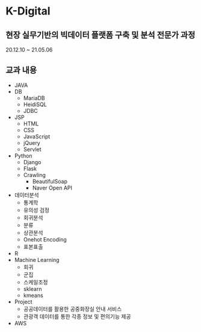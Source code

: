 # K-Digital
## 현장 실무기반의 빅데이터 플랫폼 구축 및 분석 전문가 과정
20.12.10 ~ 21.05.06

## 교과 내용
* JAVA
* DB
  * MariaDB
  * HeidiSQL
  * JDBC
* JSP
  * HTML
  * CSS
  * JavaScript
  * jQuery
  * Servlet
* Python
  * Django
  * Flask
  * Crawling
    * BeautifulSoap
    * Naver Open API
* 데이터분석
  * 통계학
  * 유의성 검정
  * 회귀분석
  * 분류
  * 상관분석
  * Onehot Encoding
  * 표본표출
* R 
* Machine Learning
  * 회귀
  * 군집
  * 스케일조정
  * sklearn
  * kmeans
* Project
  * 공공데이터를 활용한 공중화장실 안내 서비스
  * 관광객 데이터를 통한 각종 정보 및 편의기능 제공
* AWS
